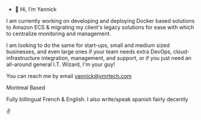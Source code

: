 - 👋 Hi, I’m Yannick

I am currently working on developing and deploying Docker based solutions to Amazon ECS & migrating my client's legacy solutions for ease with which to centralize monitoring and management.

I am looking to do the same for start-ups, small and medium sized businesses, and even large ones if your team needs extra DevOps, cloud-infrastructure integration, management, and support, or if you just need an all-around general I.T. Wizard, I'm your guy!

You can reach me by email yannick@ymrtech.com

Montreal Based

Fully billingual French & English. I also write/speak spanish fairly decently

✌️
